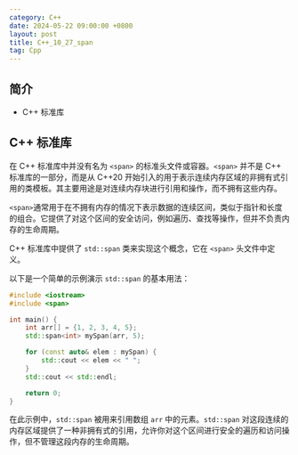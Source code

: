 ```yaml
---
category: C++
date: 2024-05-22 09:00:00 +0800
layout: post
title: C++_10_27_span
tag: Cpp
---
```

## 简介

+ C++ <span>标准库

## C++ <span>标准库

在 C++ 标准库中并没有名为 `<span>` 的标准头文件或容器。`<span>` 并不是 C++ 标准库的一部分，而是从 C++20 开始引入的用于表示连续内存区域的非拥有式引用的类模板。其主要用途是对连续内存块进行引用和操作，而不拥有这些内存。

`<span>`通常用于在不拥有内存的情况下表示数据的连续区间，类似于指针和长度的组合。它提供了对这个区间的安全访问，例如遍历、查找等操作，但并不负责内存的生命周期。

C++ 标准库中提供了 `std::span` 类来实现这个概念，它在 `<span>` 头文件中定义。

以下是一个简单的示例演示 `std::span` 的基本用法：

```cpp
#include <iostream>
#include <span>

int main() {
    int arr[] = {1, 2, 3, 4, 5};
    std::span<int> mySpan(arr, 5);

    for (const auto& elem : mySpan) {
        std::cout << elem << " ";
    }
    std::cout << std::endl;

    return 0;
}
```

在此示例中，`std::span` 被用来引用数组 `arr` 中的元素。`std::span` 对这段连续的内存区域提供了一种非拥有式的引用，允许你对这个区间进行安全的遍历和访问操作，但不管理这段内存的生命周期。